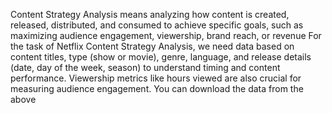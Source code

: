 Content Strategy Analysis means analyzing how content is created, released, distributed, and consumed to achieve specific goals, such as maximizing audience engagement, viewership, brand reach, or revenue
For the task of Netflix Content Strategy Analysis, we need data based on content titles, type (show or movie), genre, language, and release details (date, day of the week, season) to understand timing and content performance. Viewership metrics like hours viewed are also crucial for measuring audience engagement.
You can download the data from the above

